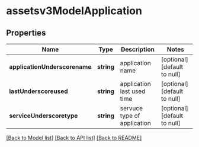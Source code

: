 # assetsv3ModelApplication

## Properties
Name | Type | Description | Notes
------------ | ------------- | ------------- | -------------
**applicationUnderscorename** | **string** | application name | [optional] [default to null]
**lastUnderscoreused** | **string** | application last used time | [optional] [default to null]
**serviceUnderscoretype** | **string** | servuce type of application | [optional] [default to null]

[[Back to Model list]](../README.md#documentation-for-models) [[Back to API list]](../README.md#documentation-for-api-endpoints) [[Back to README]](../README.md)


